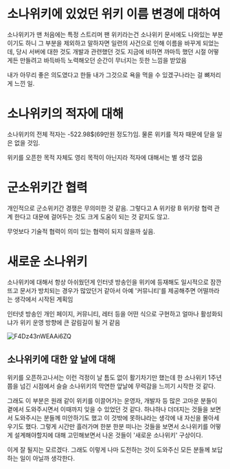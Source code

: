 # 소나위키에 있었던 위키 이름 변경에 대하여
소나위키가 맨 처음에는 특정 스트리머 팬 위키라는건 소나위키 문서에도 나와있는 부분이기도 하니 그 부분을 제외하고 말하자면
일련의 사건으로 인해 이름을 바꾸게 되었는데, 당시 서버에 대한 것도 개발과 관련했던 것도 지금에 비하면 까마득 했던 시절 어떻게든 만들려고 바득바득 노력해오던 순간이 무너지는 듯한 느낌을 받았음

내가 아무리 좋은 의도였다고 한들 내가 그것으로 욕을 먹을 수 있겠구나라는 걸 뼈저리게 느낀 일.


# 소나위키의 적자에 대해
소나위키의 전체 적자는 -522.98$(69만원 정도?)임. 물론 위키를 적자 때문에 닫을 일은 없을 것임.

위키를 오픈한 목적 자체도 영리 목적이 아닌지라 적자에 대해서는 별 생각 없음


# 군소위키간 협력
개인적으로 군소위키간 경쟁은 무의미한 것 같음. 그렇다고 A 위키랑 B 위키랑 협력 관계 한다고 대문에 걸어두는 것도 크게 도움이 되는 것 같지도 않고.

무엇보다 기술적 협력이 의미 있는 협력이 되지 않을까 싶음.


# 새로운 소나위키
소나위키에 대해서 항상 아쉬웠던게 인터넷 방송인을 위키에 등재해도 일시적으로 잠깐 뜨고 문서가 방치되는 경우가 많았던거 같아서 아예 '커뮤니티'를 제공해주면 어떨까라는 생각에서 시작된 계획임

인터넷 방송인 개인 페이지, 커뮤니티, 레터 등을 어떤 식으로 구현하고 얼마나 활성화되냐가 위키 운영 방향에 큰 갈림길이 될 거 같음

![F4Dz43nWEAAi6ZQ](https://github.com/Lwnlcks/worry/assets/72176091/f3a71926-8970-42ad-b299-f8ecdc9e755f)


## 소나위키에 대한 앞 날에 대해
위키를 오픈하고나서는 이런 걱정이 날 틈도 없이 활기차기만 했는데 한 소나위키 1주년 쯤을 넘긴 시점에서 슬슬 소나위키의 막연한 앞날에 무력감을 느끼기 시작한 것 같다.

그래도 이 부분은 원래 같이 위키를 이끌어가는 운영자, 개발자 등 많은 고마운 분들이 곁에서 도와주시면서 이때까지 잊을 수 있었던 것 같다.
하나하나 더뎌지는 것들을 보면서 도와주시는 분들께 미안하기도 했고 이 것밖에 못하냐라는 생각에 내 자신을 몰아세우기도 했다.
그렇게 시간만 흘러가며 한분 한분 떠나는 것들을 보면서 소나위키를 어떻게 설계해야할지에 대해 고민해보면서 나온 것들이 '새로운 소나위키' 구상이다.

이게 잘 될지는 모르겠다. 그래도 이렇게 나마 도전하는 것이 도와주신 모든 분들께 보답하는 일이 아닐까 생각한다.

